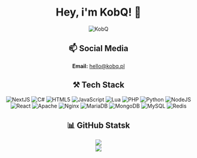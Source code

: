 <div align="center">
  <h1> Hey, i'm KobQ! 👋 </h1>
  <img src="https://komarev.com/ghpvc/?username=KobQ" alt="KobQ" />
  <h2>📫 Social Media</h2>
  <b>Email:</b> <a href="mailto:hello@dkcode.eu">hello@kobq.pl</a>
  <h2>⚒ Tech Stack</h2>
  
  ![NextJS](https://img.shields.io/badge/Next-black?style=for-the-badge&logo=next.js&logoColor=white)
  ![C#](https://img.shields.io/badge/c%23-%23239120.svg?style=for-the-badge&logo=csharp&logoColor=white)
  ![HTML5](https://img.shields.io/badge/html5-%23E34F26.svg?style=for-the-badge&logo=html5&logoColor=white)
  ![JavaScript](https://img.shields.io/badge/javascript-%23323330.svg?style=for-the-badge&logo=javascript&logoColor=%23F7DF1E)
  ![Lua](https://img.shields.io/badge/lua-%232C2D72.svg?style=for-the-badge&logo=lua&logoColor=white)
  ![PHP](https://img.shields.io/badge/php-%23777BB4.svg?style=for-the-badge&logo=php&logoColor=white)
  ![Python](https://img.shields.io/badge/python-3670A0?style=for-the-badge&logo=python&logoColor=ffdd54)
  ![NodeJS](https://img.shields.io/badge/node.js-6DA55F?style=for-the-badge&logo=node.js&logoColor=white)
  ![React](https://img.shields.io/badge/react-%2320232a.svg?style=for-the-badge&logo=react&logoColor=%2361DAFB)
  ![Apache](https://img.shields.io/badge/apache-%23D42029.svg?style=for-the-badge&logo=apache&logoColor=white)
  ![Nginx](https://img.shields.io/badge/nginx-%23009639.svg?style=for-the-badge&logo=nginx&logoColor=white)
  ![MariaDB](https://img.shields.io/badge/MariaDB-003545?style=for-the-badge&logo=mariadb&logoColor=white)
  ![MongoDB](https://img.shields.io/badge/MongoDB-%234ea94b.svg?style=for-the-badge&logo=mongodb&logoColor=white)
  ![MySQL](https://img.shields.io/badge/mysql-4479A1.svg?style=for-the-badge&logo=mysql&logoColor=white)
  ![Redis](https://img.shields.io/badge/redis-%23DD0031.svg?style=for-the-badge&logo=redis&logoColor=white)
  <h2>📊 GitHub Statsk</h2>
  
  ![](https://github-readme-stats.vercel.app/api?username=KobQ&theme=dark&hide_border=false&include_all_commits=true&count_private=true)
  <br />
  ![](https://github-readme-streak-stats.herokuapp.com/?user=KobQ&theme=dark&hide_border=false)
  <br />
</div>
